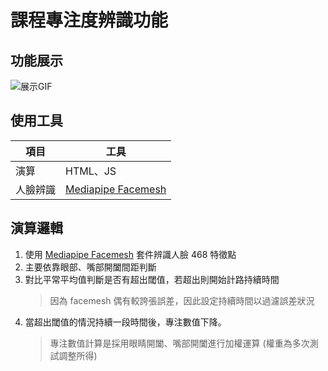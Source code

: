 # 課程專注度辨識功能

## 功能展示
![展示GIF](https://i.imgur.com/oVstZaI.gif)

## 使用工具
項目       |工具
----------|----------------
演算   | HTML、JS
人臉辨識     | [Mediapipe Facemesh](https://developers.google.com/mediapipe/solutions/vision/face_landmarker)

## 演算邏輯
1. 使用  [Mediapipe Facemesh](https://developers.google.com/mediapipe/solutions/vision/face_landmarker) 套件辨識人臉 468 特徵點
2. 主要依靠眼部、嘴部開闔間距判斷
3. 對比平常平均值判斷是否有超出閾值，若超出則開始計路持續時間  
    >因為 facemesh 偶有較誇張誤差，因此設定持續時間以過濾誤差狀況
4. 當超出閾值的情況持續一段時間後，專注數值下降。
    >專注數值計算是採用眼睛開闔、嘴部開闔進行加權運算 (權重為多次測試調整所得)